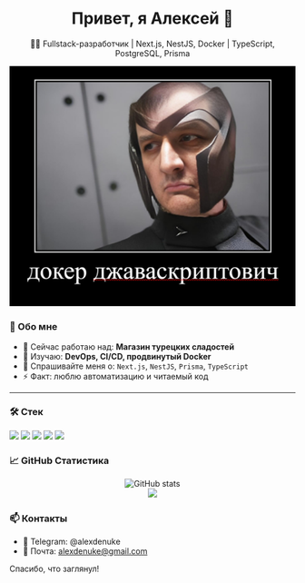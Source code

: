 <h1 align="center">Привет, я Алексей 👋</h1>
<p align="center">
  👨‍💻 Fullstack-разработчик | Next.js, NestJS, Docker | TypeScript, PostgreSQL, Prisma
</p>

![photo](./img.jpg)

### 🧠 Обо мне

- 🔭 Сейчас работаю над: **Магазин турецких сладостей**
- 🌱 Изучаю: **DevOps, CI/CD, продвинутый Docker**
- 💬 Спрашивайте меня о: `Next.js`, `NestJS`, `Prisma`, `TypeScript`
- ⚡ Факт: люблю автоматизацию и читаемый код

---

### 🛠️ Стек

<p>
  <img src="https://img.shields.io/badge/Frontend-Next.js-000?logo=nextdotjs&logoColor=white" />
  <img src="https://img.shields.io/badge/Backend-NestJS-e0234e?logo=nestjs&logoColor=white" />
  <img src="https://img.shields.io/badge/ORM-Prisma-2D3748?logo=prisma&logoColor=white" />
  <img src="https://img.shields.io/badge/Database-PostgreSQL-336791?logo=postgresql&logoColor=white" />
  <img src="https://img.shields.io/badge/Container-Docker-2496ED?logo=docker&logoColor=white" />
</p>

### 📈 GitHub Статистика

<div align="center">
  <img src="https://github-readme-stats.vercel.app/api?username=alexdenuke&show_icons=true&theme=radical" alt="GitHub stats" />
<br />
<img src="https://github-readme-stats.vercel.app/api/top-langs/?username=alexdenuke&layout=compact&theme=radical" />
<!--   <img src="https://github-readme-streak-stats.herokuapp.com/?user=alexdenuke&theme=radical&v=1" alt="GitHub streak"/> -->
</div>

### 📫 Контакты

- 💬 Telegram:  @alexdenuke
- 📧 Почта: alexdenuke@gmail.com

Спасибо, что заглянул!

<!--
**alexdenuke/alexdenuke** is a ✨ _special_ ✨ repository because its `README.md` (this file) appears on your GitHub profile.

Here are some ideas to get you started:

- 🔭 I’m currently working on ...
- 🌱 I’m currently learning ...
- 👯 I’m looking to collaborate on ...
- 🤔 I’m looking for help with ...
- 💬 Ask me about ...
- 📫 How to reach me: ...
- 😄 Pronouns: ...
- ⚡ Fun fact: ...
-->
